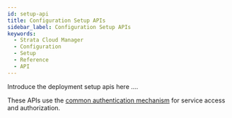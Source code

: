 ```yaml
---
id: setup-api
title: Configuration Setup APIs
sidebar_label: Configuration Setup APIs
keywords:
  - Strata Cloud Manager
  - Configuration
  - Setup
  - Reference
  - API
---
```


Introduce the deployment setup apis here ....

These APIs use the [common authentication mechanism](/scm/docs/getstarted) for service access and authorization.
